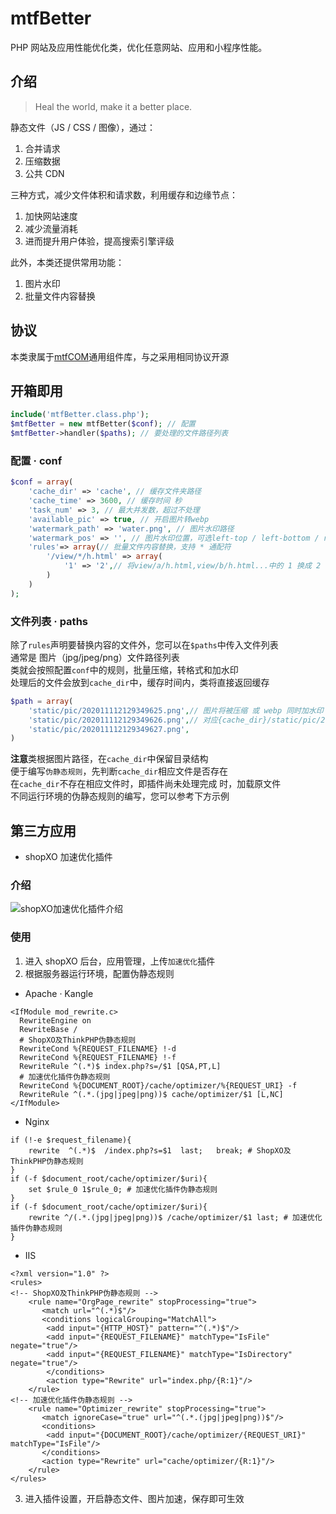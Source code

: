 # mtfBetter

PHP 网站及应用性能优化类，优化任意网站、应用和小程序性能。

## 介绍

> Heal the world, make it a better place.

静态文件（JS / CSS / 图像），通过：

1. 合并请求
2. 压缩数据
3. 公共 CDN

三种方式，减少文件体积和请求数，利用缓存和边缘节点：

1. 加快网站速度
2. 减少流量消耗
3. 进而提升用户体验，提高搜索引擎评级

此外，本类还提供常用功能：

1. 图片水印
2. 批量文件内容替换

## 协议

本类隶属于[mtfCOM](https://github.com/mantoufan/mtfCOM)通用组件库，与之采用相同协议开源

## 开箱即用

```php
include('mtfBetter.class.php');
$mtfBetter = new mtfBetter($conf); // 配置
$mtfBetter->handler($paths); // 要处理的文件路径列表
```

### 配置 · conf

```php
$conf = array(
    'cache_dir' => 'cache', // 缓存文件夹路径
    'cache_time' => 3600, // 缓存时间 秒
    'task_num' => 3, // 最大并发数，超过不处理
    'available_pic' => true, // 开启图片转webp
    'watermark_path' => 'water.png', // 图片水印路径
    'watermark_pos' => '', // 图片水印位置，可选left-top / left-bottom / right-top / right-bottom
    'rules'=> array(// 批量文件内容替换，支持 * 通配符
        '/view/*/h.html' => array(
            '1' => '2',// 将view/a/h.html,view/b/h.html...中的 1 换成 2
        )
    )
);
```

### 文件列表 · paths

除了`rules`声明要替换内容的文件外，您可以在`$paths`中传入文件列表  
通常是 图片（jpg/jpeg/png）文件路径列表  
类就会按照配置`conf`中的规则，批量压缩，转格式和加水印  
处理后的文件会放到`cache_dir`中，缓存时间内，类将直接返回缓存

```php
$path = array(
    'static/pic/202011112129349625.png',// 图片将被压缩 或 webp 同时加水印
    'static/pic/202011112129349626.png',// 对应{cache_dir}/static/pic/202011112129349626.png
    'static/pic/202011112129349627.png',
)
```

**注意**类根据图片路径，在`cache_dir`中保留目录结构  
便于编写`伪静态规则`，先判断`cache_dir`相应文件是否存在  
在`cache_dir`不存在相应文件时，即插件尚未处理完成
时，加载原文件  
不同运行环境的伪静态规则的编写，您可以参考下方示例

## 第三方应用

- shopXO 加速优化插件

### 介绍

![shopXO加速优化插件介绍](https://cdn.mtf6.com/202011112129349627_c_w_600.png)

### 使用

1. 进入 shopXO 后台，应用管理，上传`加速优化`插件
2. 根据服务器运行环境，配置伪静态规则

- Apache · Kangle

```
<IfModule mod_rewrite.c>
  RewriteEngine on
  RewriteBase /
  # ShopXO及ThinkPHP伪静态规则
  RewriteCond %{REQUEST_FILENAME} !-d
  RewriteCond %{REQUEST_FILENAME} !-f
  RewriteRule ^(.*)$ index.php?s=/$1 [QSA,PT,L]
  # 加速优化插件伪静态规则
  RewriteCond %{DOCUMENT_ROOT}/cache/optimizer/%{REQUEST_URI} -f
  RewriteRule ^(.*.(jpg|jpeg|png))$ cache/optimizer/$1 [L,NC]
</IfModule>
```

- Nginx

```
if (!-e $request_filename){
    rewrite  ^(.*)$  /index.php?s=$1  last;   break; # ShopXO及ThinkPHP伪静态规则
}
if (-f $document_root/cache/optimizer/$uri){
    set $rule_0 1$rule_0; # 加速优化插件伪静态规则
}
if (-f $document_root/cache/optimizer/$uri){
    rewrite ^/(.*.(jpg|jpeg|png))$ /cache/optimizer/$1 last; # 加速优化插件伪静态规则
}
```

- IIS

```
<?xml version="1.0" ?>
<rules>
<!-- ShopXO及ThinkPHP伪静态规则 -->
    <rule name="OrgPage_rewrite" stopProcessing="true">
       <match url="^(.*)$"/>
       <conditions logicalGrouping="MatchAll">
		<add input="{HTTP_HOST}" pattern="^(.*)$"/>
		<add input="{REQUEST_FILENAME}" matchType="IsFile" negate="true"/>
		<add input="{REQUEST_FILENAME}" matchType="IsDirectory" negate="true"/>
        </conditions>
        <action type="Rewrite" url="index.php/{R:1}"/>
    </rule>
<!-- 加速优化插件伪静态规则 -->
    <rule name="Optimizer_rewrite" stopProcessing="true">
       <match ignoreCase="true" url="^(.*.(jpg|jpeg|png))$"/>
       <conditions>
		<add input="{DOCUMENT_ROOT}/cache/optimizer/{REQUEST_URI}" matchType="IsFile"/>
       </conditions>
       <action type="Rewrite" url="cache/optimizer/{R:1}"/>
    </rule>
</rules>
```

3. 进入插件设置，开启静态文件、图片加速，保存即可生效
